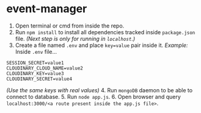 # event-manager

1. Open terminal or cmd from inside the repo.
2. Run `npm install` to install all dependencies tracked inside `package.json` file.
   _(Next step is only for running in `localhost`.)_
3. Create a file named `.env` and place `key=value` pair inside it.
   _Example:_
   Inside `.env` file...

```
SESSION_SECRET=value1
CLOUDINARY_CLOUD_NAME=value2
CLOUDINARY_KEY=value3
CLOUDINARY_SECRET=value4
```

_(Use the same keys with real values)_ 
4. Run `mongoDB` daemon to be able to connect to database. 
5. Run `node app.js`. 
6. Open browser and query `localhost:3000/<a route present inside the app.js file>`.
